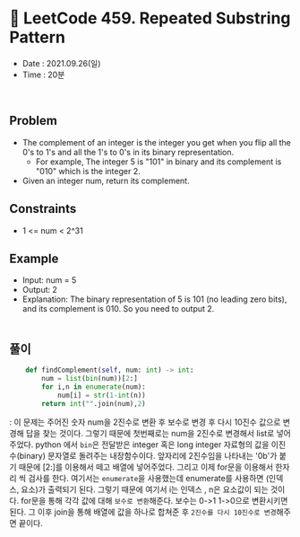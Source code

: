 #  🌂 LeetCode 459. Repeated Substring Pattern
- Date : 2021.09.26(일)
- Time : 20분
<br>

## Problem

- The complement of an integer is the integer you get when you flip all the 0's to 1's and all the 1's to 0's in its binary representation.
    - For example, The integer 5 is "101" in binary and its complement is "010" which is the integer 2.
- Given an integer num, return its complement.



## Constraints
- 1 <= num < 2^31

## Example

- Input: num = 5
- Output: 2
- Explanation: The binary representation of 5 is 101 (no leading zero bits), and its complement is 010. So you need to output 2.
<br><br>

## 풀이
```python
    def findComplement(self, num: int) -> int:
        num = list(bin(num))[2:]
        for i,n in enumerate(num):
            num[i] = str(1-int(n))
        return int("".join(num),2)
```
: 이 문제는 주어진 숫자 num을 2진수로 변환 후 보수로 변경 후 다시 10진수 값으로 변경해 답을 찾는 것이다. 그렇기 때문에 첫번째로는 num을 2진수로 변경해서 list로 넣어주었다. python 에서 ```bin```은 전달받은 integer 혹은 long integer 자료형의 값을 이진수(binary) 문자열로 돌려주는 내장함수이다. 앞자리에 2진수임을 나타내는 '0b'가 붙기 때문에 [2:]를 이용해서 떼고 배열에 넣어주었다. 그리고 이제 for문을 이용해서 한자리 씩 검사를 한다. 여기서는 ```enumerate```을 사용했는데 enumerate를 사용하면 (인덱스, 요소)가 출력되기 된다. 그렇기 때문에 여기서 i는 인덱스 , n은 요소값이 되는 것이다. for문을 통해 각각 값에 대해 ```보수로 변환```해준다. 보수는 0->1 1->0으로 변환시키면 된다. 그 이후 join을 통해 배열에 값을 하나로 합쳐준 후 ```2진수를 다시 10진수로 변경```해주면 끝이다.